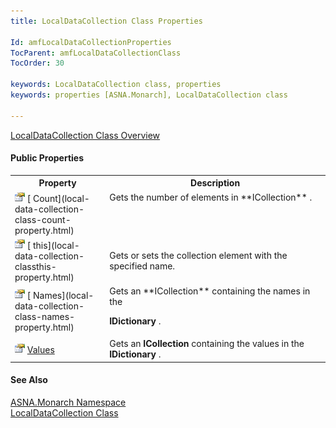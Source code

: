 ```yaml
---
title: LocalDataCollection Class Properties

Id: amfLocalDataCollectionProperties
TocParent: amfLocalDataCollectionClass
TocOrder: 30

keywords: LocalDataCollection class, properties
keywords: properties [ASNA.Monarch], LocalDataCollection class

---
```


[ LocalDataCollection Class Overview](local-data-collection-class.html) 
<!-- start public properties table -->	

#### Public Properties
<table class="mytable" cellspacing="0" cellpadding="4" width="90%">
          <colgroup>
            <col width="30%" />
            <col width="70%" />
          </colgroup>
          <tr>
            <th>Property</th>
            <th>Description</th>
          </tr>
<!-- end copy BUT put in extra div and end of table -->
          <tr valign="top">
            <td><img height="16" alt="public property" src="images/property.bmp" width="16" border="0" />
              [
              Count](local-data-collection-class-count-property.html)
            </td>
            <td>Gets the number of elements
            in 
 **ICollection** .</td>
          </tr>
          <tr>
            <td><img height="16" alt="public property" src="images/property.bmp" width="16" border="0" />
              [
              this](local-data-collection-classthis-property.html)
            </td>
            <td>Gets or sets the collection
            element with the specified name.</td>
          </tr>
          <tr>
            <td><img height="16" alt="public property" src="images/property.bmp" width="16" border="0" />
              [
              Names](local-data-collection-class-names-property.html)
            </td>
            <td>Gets an 
 **ICollection**  containing the names in the

 **IDictionary** .</td>
          </tr>
          <tr>
            <td><img height="16" alt="public property" src="images/property.bmp" width="16" border="0" />
              [
              Values](local-data-collection-class-values-property.html)
            </td>
            <td>Gets an 
 **ICollection**  containing the values in
            the 
 **IDictionary** .</td>
          </tr>
</table>

#### See Also
[ASNA.Monarch Namespace](monarch-namespace.html) <br /> [ LocalDataCollection Class](local-data-collection-class.html) 
